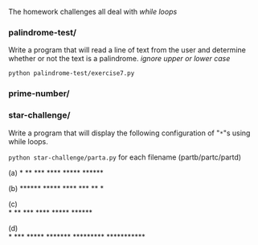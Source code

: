 The homework challenges all deal with *while loops*

### palindrome-test/
Write a program that will read a line of text from the user and determine whether or not the text is a palindrome. *ignore upper or lower case*

`python palindrome-test/exercise7.py`

### prime-number/


### star-challenge/
Write a program that will display the following configuration of "`*`"s using while loops.

`python star-challenge/parta.py` for each filename (partb/partc/partd)

(a)
          *
          **
          ***
          ****
          *****
          ******



(b)
          ******
          *****
          ****
          ***
          **
          *



(c)   
               *
              **
             ***
            ****
           *****
          ******


(d)   
               *
              ***
             *****
            *******
           *********
          ***********
